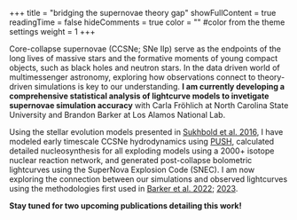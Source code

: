 +++
title = "bridging the supernovae theory gap"
showFullContent = true
readingTime = false
hideComments = true
color = "" #color from the theme settings
weight = 1 
+++

Core-collapse supernovae (CCSNe; SNe IIp) serve as the endpoints of the long lives of massive stars and the formative moments of young compact objects, such as black holes and neutron stars. In the data driven world of multimessenger astronomy, exploring how observations connect to theory-driven simulations is key to our understanding. **I am currently developing a comprehensive statistical analysis of lightcurve models to invetigate supernovae simulation accuracy** with Carla Fröhlich at North Carolina State University and Brandon Barker at Los Alamos National Lab. 

Using the stellar evolution models presented in [Sukhbold et al. 2016](https://iopscience.iop.org/article/10.3847/0004-637X/821/1/38), I have modeled early timescale CCSNe hydrodynamics using [PUSH](https://iopscience.iop.org/article/10.3847/1538-4357/aae7c9), calculated detailed nucleosynthesis for all exploding models using a 2000+ isotope nuclear reaction network, and generated post-collapse bolometric lightcurves using the SuperNova Explosion Code (SNEC). I am now exploring the connection between our simulations and observed lightcurves using the methodologies first used in [Barker et al. 2022](https://iopscience.iop.org/article/10.3847/1538-4357/ac77f3); [2023](https://iopscience.iop.org/article/10.3847/2041-8213/acb052).

**Stay tuned for two upcoming publications detailing this work!**
